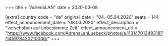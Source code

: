 +++
title = "AdrenaLAN"
date = 2020-03-08

[extra]
country_code = "de"
original_date = "04.–05.04.2020"
seats = 144
effect_announcement_date = "08.03.2020"
effect_description = "verschoben auf unbestimmte Zeit"
effect_announcement_url = "https://www.facebook.com/AdrenaLanLuebeck/photos/a.113147013493187/145978420210046/"
+++
